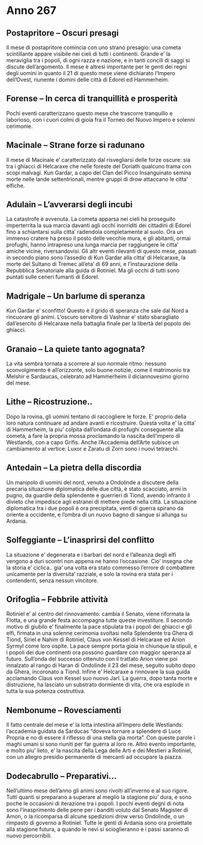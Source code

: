 # Anno 267
## Postapritore – Oscuri presagi
Il mese di postapritore comincia con uno strano presagio: una cometa scintillante appare visibile nei cieli di tutti i continenti. Grande e’ la meraviglia tra i popoli, di ogni razza e nazione, e in tanti concili di saggi si discute dell’argomento. Il mese è altresì importante per le genti dei regni degli uomini in quanto il 21 di questo mese viene dichiarato l’Impero dell’Ovest, riunente i domini delle città di Edorel ed Hammerheim.

## Forense – In cerca di tranquillità e prosperità
Pochi eventi caratterizzano questo mese che trascorre tranquillo e laborioso, con i cuori colmi di gioia fra il Torneo del Nuovo Impero e solenni cerimonie.

## Macinale – Strane forze si radunano
Il mese di Macinale e’ caratterizzato dal risvegliarsi delle forze oscure: sia tra i ghiacci di Helcaraxe che nelle foreste del Doriath qualcuno trama con scopi malvagi. Kun Gardar, a capo del Clan del Picco Insanguinato semina morte nelle lande settentrionali, mentre gruppi di drow attaccano le citta’ elfiche.

## Adulain – L’avverarsi degli incubi
La catastrofe è avvenuta. La cometa apparsa nei cieli ha proseguito imperterrita la sua marcia davanti agli occhi inorriditi dei cittadini di Edorel fino a schiantarsi sulla citta’ radendola completamente al suolo. Ora un immenso cratere ha preso il posto delle vecchie mura, e gli abitanti, ormai profughi, hanno intrapreso una lunga marcia per raggiungere le citta’ amiche vicine, riversandovisi. Gli altr eventi rilevanti di questo mese, passati in secondo piano sono l’assedio di Kun Gardar alla citta’ di Helcaraxe, la morte del Sultano di Tremec all’eta’ di 69 anni, e l’instaurazione della Repubblica Senatoriale alla guida di Rotiniel. Ma gli occhi di tutti sono puntati sulle ceneri fumanti di Edorel.

## Madrigale – Un barlume di speranza
Kun Gardar e’ sconfitto! Questo è il grido di speranza che sale dal Nord a rincuorare gli animi. L’oscuro servitore di Vashnar e’ stato sbaragliato dall’esercito di Helcaraxe nella battaglia finale per la libertà del popolo dei ghiacci.

## Granaio – La quiete tanto agognata?
La vita sembra tornata a scorrere al suo normale ritmo: nessuno sconvolgimento è all’orizzonte, solo buone notizie, come il matrimonio tra Melshir e Sardaucas, celebrato ad Hammerheim il diciannovesimo giorno del mese.

## Lithe – Ricostruzione..
Dopo la rovina, gli uomini tentano di raccogliere le forze. E’ proprio della loro natura continuare ad andare avanti e ricostruire. Questa volta e’ la citta’ di Hammerheim, la piu’ colpita dall’ondata di profughi conseguente alla cometa, a fare la propria mossa proclamando la nascita dell’impero di Westlands, con a capo Grifis. Anche l’Accademia dell’Arte subisce un cambiamento al vertice: Luxor e Zaratu di Zorn sono i nuovi tetrarchi.

## Antedain – La pietra della discordia
Un manipolo di uomini del nord, venuto a Ondolinde a discutere della precaria situazione diplomatica delle due città, è stato scacciato, armi in pugno, da guardie della splendente e guerrieri di Tiond, avendo infranto il divieto che impedisce agli estranei di mettere piede nella città. La situazione diplomatica tra i due popoli è ora precipitata, venti di guerra spirano da oriente a occidente, e l’ombra di un nuovo bagno di sangue si allunga su Ardania.

## Solfeggiante – L’inasprirsi del conflitto
La situazione e’ degenerata e i barbari del nord e l’alleanza degli elfi vengono a duri scontri non appena ne hanno l’occasione. Cio’ insegna che la storia e’ ciclica.. gia’ una volta era stato commesso l’errore di combattere unicamente per la diversita’ razziale, e solo la rovina era stata per i contendenti, senza nessun vincitore.

## Orifoglia – Febbrile attività
Rotiniel e’ al centro del rinnovamento: cambia il Senato, viene riformata la Flotta, e una grande festa accompagna tutte queste investiture. Il secondo motivo di giubilo e’ finalmente la pace stipulata tra i popoli dei ghiacci e gli elfi, firmata in una solenne cerimonia svoltasi nella Splendente tra Ghera di Tiond, Siriel e Nahim di Rotiniel, Claus von Kessel di Helcaraxe ed Arion Syrmyl come loro ospite. La pace sempre porta gioia in chiunque la stipuli, e i popoli dei due continenti ora possono guardare con maggior speranza al futuro. Sull’onda del successo ottenuto con il trattato Arion viene poi innalzato al rango di Haran di Ondolinde il 23 del mese, seguito subito dopo da Ghera, incoronato a Tiond. Infine e’ Helcaraxe a rinnovare la sua guida acclamando Claus von Kessel suo nuovo Jarl. La guerra, dopo tanta morte e distruzione, ha lasciato un substrato dormiente di vita, che ora esplode in tutta la sua potenza costruttiva.

## Nembonume – Rovesciamenti
Il fatto centrale del mese e’ la lotta intestina all’Impero delle Westlands: l’accademia guidata da Sarducas “doveva tornare a splendere di Luce Propria e no di essere il riflesso di una stella gia morta”. Con queste parole i maghi umani si sono riuniti per far guerra al loro re. Altro evento importante, e molto piu’ lieto, e’ la nascita della Lega delle Arti e dei Mestieri a Rotiniel, con un allegro presidio permanente di mercanti ad occupare la piazza.

## Dodecabrullo – Preparativi…
Nell’ultimo mese dell’anno gli animi sono rivolti all’inverno e al suo rigore. Tutti quanti si preparano a superare al meglio la stagione piu’ dura, e sono poche le occasioni di iterazione tra i popoli. I pochi eventi degni di nota sono l’inasprimento delle pene per i banditi voluto dal Senato Magister di Amon, o la ricomparsa di alcune spedizioni drow verso Ondolinde, o un rimpasto di governo a Rotiniel. Tutte le genti di Ardania sono ora proiettate alla stagione futura, a quando le nevi si scioglieranno e i passi saranno di nuovo percorribili.